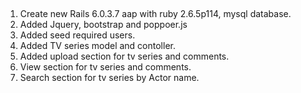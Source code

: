 ##
1. Create new Rails 6.0.3.7 aap with ruby 2.6.5p114,
   mysql database.
2. Added Jquery, bootstrap and poppoer.js
3. Added seed required users.
4. Added TV series model and contoller.
5. Added upload section for tv series and comments.
6. View section for tv series and comments.
7. Search section for tv series by Actor name.

